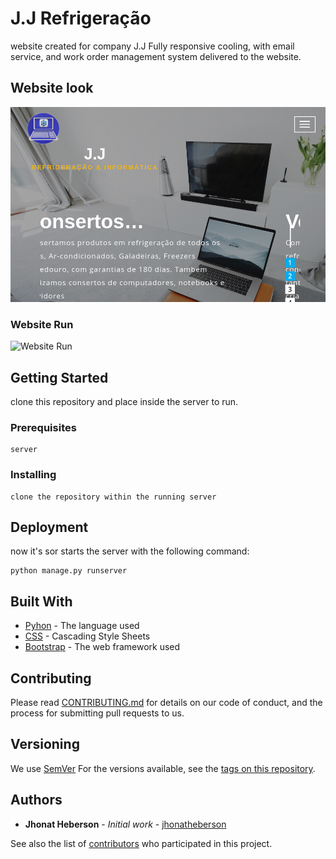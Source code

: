 # J.J Refrigeração

website created for company J.J
Fully responsive cooling, with email service, and work order management system delivered to the website.

##  Website look

![Website Look](https://github.com/jhonatheberson/J.J-Refrigeracao/blob/master/view.png)

### Website Run
![Website Run](https://github.com/jhonatheberson/J.J-Refrigeracao/blob/master/)

## Getting Started

clone this repository and place inside the server to run.

### Prerequisites

```
server
```



### Installing

```
clone the repository within the running server
```

## Deployment

now it's sor starts the server with the following command:

```
python manage.py runserver
```


## Built With

* [Pyhon](https://www.python.org/) - The language used
* [CSS](https://developer.mozilla.org/pt-BR/docs/Web/CSS/CSS_Reference) - Cascading Style Sheets
* [Bootstrap](https://getbootstrap.com/docs/4.4/getting-started/introduction/) - The web framework used


## Contributing

Please read [CONTRIBUTING.md](https://github.com/jhonatheberson/J.J-Refrigeracao/master/CONTRIBUTING.md) for details on our code of conduct, and the process for submitting pull requests to us.

## Versioning

We use [SemVer](http://semver.org/) For the versions available, see the [tags on this repository](https://github.com/jhonatheberson/J.J-Refrigeracao/tags).

## Authors

* **Jhonat Heberson** - *Initial work* - [jhonatheberson](https://github.com/jhonatheberson/)

See also the list of [contributors](https://github.com/jhonatheberson/J.J-Refrigeracao/contributors) who participated in this project.




